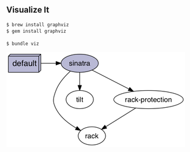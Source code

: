 ##  Visualize It

```bash
$ brew install graphviz
$ gem install graphviz

$ bundle viz
```

![Graph](resources/gem_graph.png)
